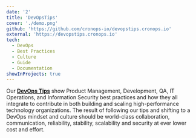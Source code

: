 ```yaml
---
date: '2'
title: 'DevOpsTips'
cover: './demo.png'
github: 'https://github.com/cronops-io/devopstips.cronops.io'
external: 'https://devopstips.cronops.io'
tech:
  - DevOps
  - Best Practices
  - Culture
  - Guide
  - Documentation
showInProjects: true
---
```


Our [**DevOps Tips**](https://devopstips.cronops.io) show Product Management, Development, QA, IT Operations, and Information
Security best practices and how they all integrate to contribute in both building and scaling high-performance
technology organizations. The result of following our tips and shifting to a DevOps mindset and culture should be
world-class collaboration, communication, reliability, stability, scalability and security at ever lower cost and effort.

